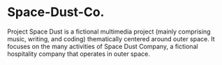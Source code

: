 # Space-Dust-Co.
Project Space Dust is a fictional multimedia project (mainly comprising music, writing, and coding) thematically centered around outer space. It focuses on the many activities of Space Dust Company, a fictional hospitality company that operates in outer space.
